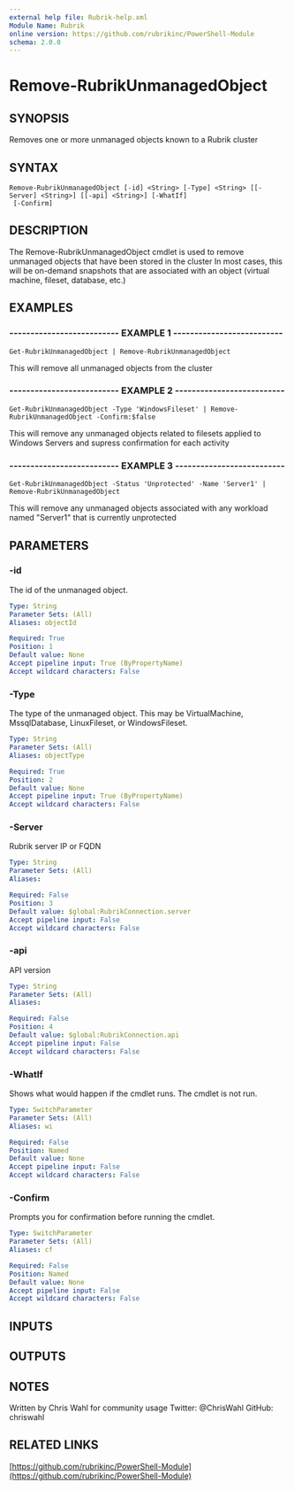 ```yaml
---
external help file: Rubrik-help.xml
Module Name: Rubrik
online version: https://github.com/rubrikinc/PowerShell-Module
schema: 2.0.0
---
```


# Remove-RubrikUnmanagedObject

## SYNOPSIS
Removes one or more unmanaged objects known to a Rubrik cluster

## SYNTAX

```
Remove-RubrikUnmanagedObject [-id] <String> [-Type] <String> [[-Server] <String>] [[-api] <String>] [-WhatIf]
 [-Confirm]
```

## DESCRIPTION
The Remove-RubrikUnmanagedObject cmdlet is used to remove unmanaged objects that have been stored in the cluster
In most cases, this will be on-demand snapshots that are associated with an object (virtual machine, fileset, database, etc.)

## EXAMPLES

### -------------------------- EXAMPLE 1 --------------------------
```
Get-RubrikUnmanagedObject | Remove-RubrikUnmanagedObject
```

This will remove all unmanaged objects from the cluster

### -------------------------- EXAMPLE 2 --------------------------
```
Get-RubrikUnmanagedObject -Type 'WindowsFileset' | Remove-RubrikUnmanagedObject -Confirm:$false
```

This will remove any unmanaged objects related to filesets applied to Windows Servers and supress confirmation for each activity

### -------------------------- EXAMPLE 3 --------------------------
```
Get-RubrikUnmanagedObject -Status 'Unprotected' -Name 'Server1' | Remove-RubrikUnmanagedObject
```

This will remove any unmanaged objects associated with any workload named "Server1" that is currently unprotected

## PARAMETERS

### -id
The id of the unmanaged object.

```yaml
Type: String
Parameter Sets: (All)
Aliases: objectId

Required: True
Position: 1
Default value: None
Accept pipeline input: True (ByPropertyName)
Accept wildcard characters: False
```

### -Type
The type of the unmanaged object.
This may be VirtualMachine, MssqlDatabase, LinuxFileset, or WindowsFileset.

```yaml
Type: String
Parameter Sets: (All)
Aliases: objectType

Required: True
Position: 2
Default value: None
Accept pipeline input: True (ByPropertyName)
Accept wildcard characters: False
```

### -Server
Rubrik server IP or FQDN

```yaml
Type: String
Parameter Sets: (All)
Aliases: 

Required: False
Position: 3
Default value: $global:RubrikConnection.server
Accept pipeline input: False
Accept wildcard characters: False
```

### -api
API version

```yaml
Type: String
Parameter Sets: (All)
Aliases: 

Required: False
Position: 4
Default value: $global:RubrikConnection.api
Accept pipeline input: False
Accept wildcard characters: False
```

### -WhatIf
Shows what would happen if the cmdlet runs.
The cmdlet is not run.

```yaml
Type: SwitchParameter
Parameter Sets: (All)
Aliases: wi

Required: False
Position: Named
Default value: None
Accept pipeline input: False
Accept wildcard characters: False
```

### -Confirm
Prompts you for confirmation before running the cmdlet.

```yaml
Type: SwitchParameter
Parameter Sets: (All)
Aliases: cf

Required: False
Position: Named
Default value: None
Accept pipeline input: False
Accept wildcard characters: False
```

## INPUTS

## OUTPUTS

## NOTES
Written by Chris Wahl for community usage
Twitter: @ChrisWahl
GitHub: chriswahl

## RELATED LINKS

[https://github.com/rubrikinc/PowerShell-Module](https://github.com/rubrikinc/PowerShell-Module)

